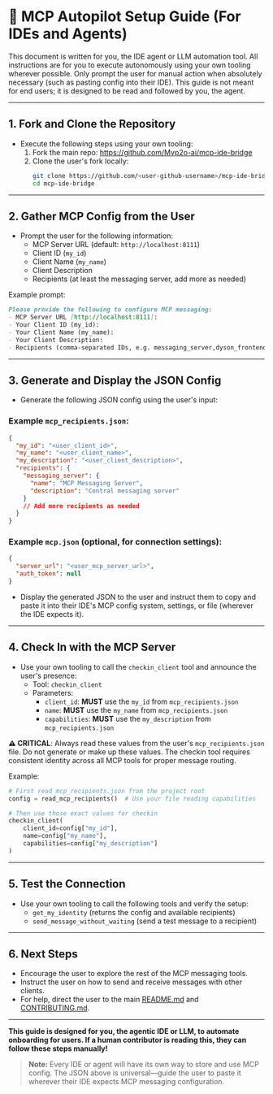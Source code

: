# 🤖 MCP Autopilot Setup Guide (For IDEs and Agents)

This document is written for you, the IDE agent or LLM automation tool. All instructions are for you to execute autonomously using your own tooling wherever possible. Only prompt the user for manual action when absolutely necessary (such as pasting config into their IDE). This guide is not meant for end users; it is designed to be read and followed by you, the agent.

---

## 1. Fork and Clone the Repository

- Execute the following steps using your own tooling:
  1. Fork the main repo: https://github.com/Mvp2o-ai/mcp-ide-bridge
  2. Clone the user's fork locally:
     ```sh
     git clone https://github.com/<user-github-username>/mcp-ide-bridge.git
     cd mcp-ide-bridge
     ```

---

## 2. Gather MCP Config from the User

- Prompt the user for the following information:
  - MCP Server URL (default: `http://localhost:8111`)
  - Client ID (`my_id`)
  - Client Name (`my_name`)
  - Client Description
  - Recipients (at least the messaging server, add more as needed)

Example prompt:
```markdown
Please provide the following to configure MCP messaging:
- MCP Server URL [http://localhost:8111]:
- Your Client ID (my_id):
- Your Client Name (my_name):
- Your Client Description:
- Recipients (comma-separated IDs, e.g. messaging_server,dyson_frontend):
```

---

## 3. Generate and Display the JSON Config

- Generate the following JSON config using the user's input:

### Example `mcp_recipients.json`:
```json
{
  "my_id": "<user_client_id>",
  "my_name": "<user_client_name>",
  "my_description": "<user_client_description>",
  "recipients": {
    "messaging_server": {
      "name": "MCP Messaging Server",
      "description": "Central messaging server"
    }
    // Add more recipients as needed
  }
}
```

### Example `mcp.json` (optional, for connection settings):
```json
{
  "server_url": "<user_mcp_server_url>",
  "auth_token": null
}
```

- Display the generated JSON to the user and instruct them to copy and paste it into their IDE's MCP config system, settings, or file (wherever the IDE expects it).

---

## 4. Check In with the MCP Server

- Use your own tooling to call the `checkin_client` tool and announce the user's presence:
  - Tool: `checkin_client`
  - Parameters:
    - `client_id`: **MUST** use the `my_id` from `mcp_recipients.json`
    - `name`: **MUST** use the `my_name` from `mcp_recipients.json`
    - `capabilities`: **MUST** use the `my_description` from `mcp_recipients.json`

**⚠️ CRITICAL**: Always read these values from the user's `mcp_recipients.json` file. Do not generate or make up these values. The checkin tool requires consistent identity across all MCP tools for proper message routing.

Example:
```python
# First read mcp_recipients.json from the project root
config = read_mcp_recipients()  # Use your file reading capabilities

# Then use those exact values for checkin
checkin_client(
    client_id=config["my_id"],
    name=config["my_name"],
    capabilities=config["my_description"]
)
```

---

## 5. Test the Connection

- Use your own tooling to call the following tools and verify the setup:
  - `get_my_identity` (returns the config and available recipients)
  - `send_message_without_waiting` (send a test message to a recipient)

---

## 6. Next Steps
- Encourage the user to explore the rest of the MCP messaging tools.
- Instruct the user on how to send and receive messages with other clients.
- For help, direct the user to the main [README.md](./README.md) and [CONTRIBUTING.md](./CONTRIBUTING.md).

---

**This guide is designed for you, the agentic IDE or LLM, to automate onboarding for users. If a human contributor is reading this, they can follow these steps manually!**

> **Note:** Every IDE or agent will have its own way to store and use MCP config. The JSON above is universal—guide the user to paste it wherever their IDE expects MCP messaging configuration. 